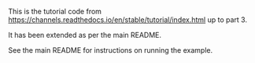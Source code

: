 This is the tutorial code from
https://channels.readthedocs.io/en/stable/tutorial/index.html up to
part 3.

It has been extended as per the main README.

See the main README for instructions on running the example.


